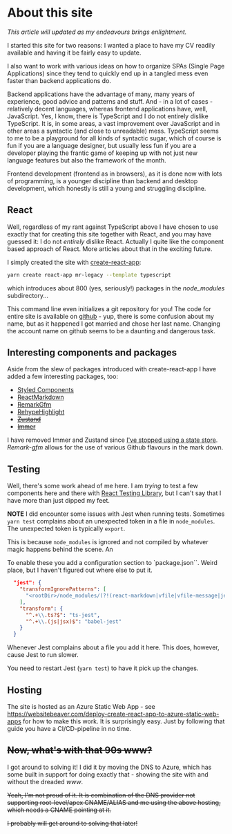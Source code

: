 # About this site

*This article will updated as my endeavours brings enlightment.*

I started this site for two reasons: I wanted a place to have my CV readily available and
having it be fairly easy to update.

I also want to work with various ideas on how to
organize SPAs (Single Page Applications) since they
tend to quickly end up in a tangled mess even faster than
backend applications do.

Backend applications have the advantage of many, many years of
experience, good advice and patterns and stuff. And - in a lot of cases - relatively decent languages, whereas
frontend applications have, well, JavaScript. Yes, I know, there is TypeScript and I do not
entirely dislike TypeScript. It is, in some areas, a vast improvement over JavaScript and
in other areas a syntactic (and close to unreadable) mess. TypeScript seems to me to be a playground for
all kinds of syntactic sugar, which of course is fun if you are a language designer, but usually less fun if you
are a developer playing the frantic game of keeping up with not just new language features but also the framework of the month.

Frontend development (frontend as in browsers), as it is done now with lots of programming, is a younger discipline than backend and desktop development, which honestly is still a young and struggling discipline.

## React

Well, regardless of my rant against TypeScript above I have chosen to
use exactly that for creating this site together with React, and you may have
guessed it: I do not *entirely* dislike React. Actually I quite like the component
based approach of React. More articles about that in the exciting future.

I simply created the site with [create-react-app](https://create-react-app.dev/):

```` bash
yarn create react-app mr-legacy --template typescript
````

which introduces about 800 (yes, seriously!) packages in the *node_modules* subdirectory...

This command line even initializes a git repository for you! The code for entire site is
available on [github](https://github.com/TorbenRahbekKoch/mr-legacy/) - yup, there is some
confusion about my name, but as it happened I got married and chose her last name.
Changing the account name on github seems to be a daunting and dangerous task.

## Interesting components and packages

Aside from  the slew of packages introduced with create-react-app I have added
a few interesting packages, too:

- [Styled Components](https://styled-components.com/)
- [ReactMarkdown](https://github.com/remarkjs/react-markdown)
- [RemarkGfm](https://github.com/remarkjs/remark-gfm)
- [RehypeHighlight](https://github.com/rehypejs/rehype-highlight)
- ~~[Zustand](https://github.com/pmndrs/zustand)~~
- ~~[Immer](https://github.com/immerjs/immer)~~

I have removed Immer and Zustand since [I've stopped using a state store](https://mrlegacy.dk/blogs/no-state-management-library). *Remark-gfm* allows for the use of various Github flavours in
the mark down.

## Testing

Well, there's some work ahead of me here. I am *trying* to test a few components
here and there with [React Testing Library](https://testing-library.com/docs/react-testing-library/intro/), but I can't say that I have more than just dipped my feet.

**NOTE** I did encounter some issues with Jest when running tests. Sometimes `yarn test` complains about
an unexpected token in a file in `node_modules`. The 
unexpected token is typically `export`.

This is because `node_modules` is ignored and
not compiled by whatever magic happens behind
the scene. An

To enable these you add a configuration section to
`package.json``. Weird place, but I haven't figured
out where else to put it.

```` json
  "jest": {
    "transformIgnorePatterns": [
      "<rootDir>/node_modules/(?!(react-markdown|vfile|vfile-message|jest-runtime|unist.*|unified|bail|is-plain-obj|trough|remark.*|mdast.*|micromark.*|decode.*|character-entities|property-information|hast.*|space-separated-tokens|comma-separated-tokens|rehype.*|lowlight|fault|ccount)/)"
    ],
    "transform": {
      "^.+\\.ts?$": "ts-jest",
      "^.+\\.(js|jsx)$": "babel-jest"
    }
  }
````

Whenever Jest complains about a file you add it here.
This does, however, cause Jest to run slower.

You need to restart Jest (`yarn test`) to have it pick up the changes.

## Hosting

The site is hosted as an Azure Static Web App - see <https://websitebeaver.com/deploy-create-react-app-to-azure-static-web-apps>
for how to make this work. It is surprisingly easy. Just by following that guide you have
a CI/CD-pipeline in no time.

## ~~Now, what's with that 90s www?~~

I got around to solving it! I did it by moving the DNS to Azure, which has some
built in support for doing exactly that - showing the site with and without
the dreaded *www*.

~~Yeah, I'm not proud of it. It is combination of the DNS provider not supporting root-level/apex CNAME/ALIAS and me using the above hosting, which needs a CNAME pointing at it.~~ 

~~I probably will  get around to solving that later!~~ 

